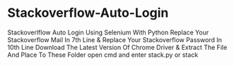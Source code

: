 # Stackoverflow-Auto-Login
Stackoverlflow Auto Login Using Selenium With Python
Replace Your Stackoverflow Mail In 7th Line & Replace Your Stackoverflow Password In 10th Line
Download The Latest Version Of Chrome Driver & Extract The File And Place To These Folder
open cmd and enter stack.py or stack
